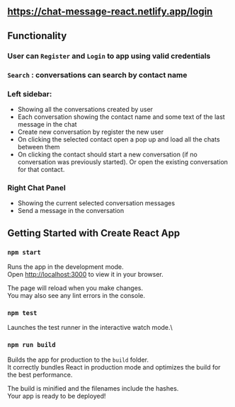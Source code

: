 ## https://chat-message-react.netlify.app/login

## Functionality
### User can `Register` and `Login` to app using valid credentials
### `Search` : conversations can search by contact name
### Left sidebar: 
- Showing all the conversations created by user
- Each conversation showing the contact name and some text of the last message in the chat
- Create new conversation by register the  new user
- On clicking the selected contact open a pop up and load all the chats between them
- On clicking the contact should start a new conversation (if no conversation was previously started). Or open the existing conversation for that contact.

### Right Chat Panel
- Showing the current selected conversation messages
- Send a message in the conversation

## Getting Started with Create React App

### `npm start`

Runs the app in the development mode.\
Open [http://localhost:3000](http://localhost:3000) to view it in your browser.

The page will reload when you make changes.\
You may also see any lint errors in the console.

### `npm test`

Launches the test runner in the interactive watch mode.\

### `npm run build`

Builds the app for production to the `build` folder.\
It correctly bundles React in production mode and optimizes the build for the best performance.

The build is minified and the filenames include the hashes.\
Your app is ready to be deployed!
